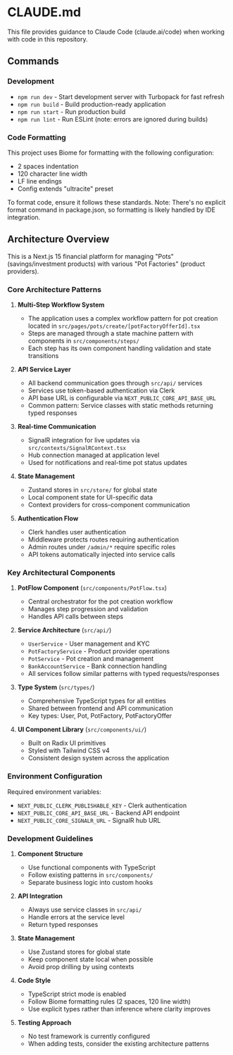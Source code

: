 # CLAUDE.md

This file provides guidance to Claude Code (claude.ai/code) when working with code in this repository.

## Commands

### Development
- `npm run dev` - Start development server with Turbopack for fast refresh
- `npm run build` - Build production-ready application
- `npm run start` - Run production build
- `npm run lint` - Run ESLint (note: errors are ignored during builds)

### Code Formatting
This project uses Biome for formatting with the following configuration:
- 2 spaces indentation
- 120 character line width
- LF line endings
- Config extends "ultracite" preset

To format code, ensure it follows these standards. Note: There's no explicit format command in package.json, so formatting is likely handled by IDE integration.

## Architecture Overview

This is a Next.js 15 financial platform for managing "Pots" (savings/investment products) with various "Pot Factories" (product providers).

### Core Architecture Patterns

1. **Multi-Step Workflow System**
   - The application uses a complex workflow pattern for pot creation located in `src/pages/pots/create/[potFactoryOfferId].tsx`
   - Steps are managed through a state machine pattern with components in `src/components/steps/`
   - Each step has its own component handling validation and state transitions

2. **API Service Layer**
   - All backend communication goes through `src/api/` services
   - Services use token-based authentication via Clerk
   - API base URL is configurable via `NEXT_PUBLIC_CORE_API_BASE_URL`
   - Common pattern: Service classes with static methods returning typed responses

3. **Real-time Communication**
   - SignalR integration for live updates via `src/contexts/SignalRContext.tsx`
   - Hub connection managed at application level
   - Used for notifications and real-time pot status updates

4. **State Management**
   - Zustand stores in `src/store/` for global state
   - Local component state for UI-specific data
   - Context providers for cross-component communication

5. **Authentication Flow**
   - Clerk handles user authentication
   - Middleware protects routes requiring authentication
   - Admin routes under `/admin/*` require specific roles
   - API tokens automatically injected into service calls

### Key Architectural Components

1. **PotFlow Component** (`src/components/PotFlow.tsx`)
   - Central orchestrator for the pot creation workflow
   - Manages step progression and validation
   - Handles API calls between steps

2. **Service Architecture** (`src/api/`)
   - `UserService` - User management and KYC
   - `PotFactoryService` - Product provider operations
   - `PotService` - Pot creation and management
   - `BankAccountService` - Bank connection handling
   - All services follow similar patterns with typed requests/responses

3. **Type System** (`src/types/`)
   - Comprehensive TypeScript types for all entities
   - Shared between frontend and API communication
   - Key types: User, Pot, PotFactory, PotFactoryOffer

4. **UI Component Library** (`src/components/ui/`)
   - Built on Radix UI primitives
   - Styled with Tailwind CSS v4
   - Consistent design system across the application

### Environment Configuration

Required environment variables:
- `NEXT_PUBLIC_CLERK_PUBLISHABLE_KEY` - Clerk authentication
- `NEXT_PUBLIC_CORE_API_BASE_URL` - Backend API endpoint
- `NEXT_PUBLIC_CORE_SIGNALR_URL` - SignalR hub URL

### Development Guidelines

1. **Component Structure**
   - Use functional components with TypeScript
   - Follow existing patterns in `src/components/`
   - Separate business logic into custom hooks

2. **API Integration**
   - Always use service classes in `src/api/`
   - Handle errors at the service level
   - Return typed responses

3. **State Management**
   - Use Zustand stores for global state
   - Keep component state local when possible
   - Avoid prop drilling by using contexts

4. **Code Style**
   - TypeScript strict mode is enabled
   - Follow Biome formatting rules (2 spaces, 120 line width)
   - Use explicit types rather than inference where clarity improves

5. **Testing Approach**
   - No test framework is currently configured
   - When adding tests, consider the existing architecture patterns